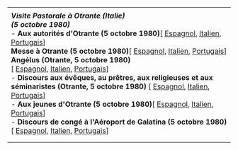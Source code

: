 |     |
| --- |
|  |
| ***Visite Pastorale à Otrante (Italie)***<br>***(5 octobre 1980)***<br>- **Aux autorités d'Otrante (5 octobre 1980)**\[ [Espagnol](/content/john-paul-ii/es/speeches/1980/october/documents/hf_jp-ii_spe_19801005_autorita-otranto.html), [Italien](/content/john-paul-ii/it/speeches/1980/october/documents/hf_jp-ii_spe_19801005_autorita-otranto.html), [Portugais](/content/john-paul-ii/pt/speeches/1980/october/documents/hf_jp-ii_spe_19801005_autorita-otranto.html)\]<br>**Messe à Otrante (5 octobre 1980)**\[ [Espagnol](/content/john-paul-ii/es/homilies/1980/documents/hf_jp-ii_hom_19801005_otranto.html), [Italien](/content/john-paul-ii/it/homilies/1980/documents/hf_jp-ii_hom_19801005_otranto.html), [Portugais](/content/john-paul-ii/pt/homilies/1980/documents/hf_jp-ii_hom_19801005_otranto.html)\]<br>**Angélus (Otrante, 5 octobre 1980)**<br>\[ [Espagnol](/content/john-paul-ii/es/angelus/1980/documents/hf_jp-ii_ang_19801005.html), [Italien](/content/john-paul-ii/it/angelus/1980/documents/hf_jp-ii_ang_19801005.html), [Portugais](/content/john-paul-ii/pt/angelus/1980/documents/hf_jp-ii_ang_19801005.html)\]<br>- **Discours aux évêques, au prêtres, aux religieuses et aux séminaristes (Otrante, 5 octobre 1980)** \[ [Espagnol](/content/john-paul-ii/es/speeches/1980/october/documents/hf_jp-ii_spe_19801005_religiosi-otranto.html), [Italien](/content/john-paul-ii/it/speeches/1980/october/documents/hf_jp-ii_spe_19801005_religiosi-otranto.html), [Portugais](/content/john-paul-ii/pt/speeches/1980/october/documents/hf_jp-ii_spe_19801005_religiosi-otranto.html)\]<br>- **Aux jeunes d'Otrante (5 octobre 1980)**\[ [Espagnol](/content/john-paul-ii/es/speeches/1980/october/documents/hf_jp-ii_spe_19801005_giovani-otranto.html), [Italien](/content/john-paul-ii/it/speeches/1980/october/documents/hf_jp-ii_spe_19801005_giovani-otranto.html), [Portugais](/content/john-paul-ii/pt/speeches/1980/october/documents/hf_jp-ii_spe_19801005_giovani-otranto.html)\]<br>- **Discours de congé à l'Aéroport de Galatina (5 octobre 1980)**\[ [Espagnol](/content/john-paul-ii/es/speeches/1980/october/documents/hf_jp-ii_spe_19801005_partenza-otranto.html), [Italien](/content/john-paul-ii/it/speeches/1980/october/documents/hf_jp-ii_spe_19801005_partenza-otranto.html), [Portugais](/content/john-paul-ii/pt/speeches/1980/october/documents/hf_jp-ii_spe_19801005_partenza-otranto.html)\] |
|  |
|  |